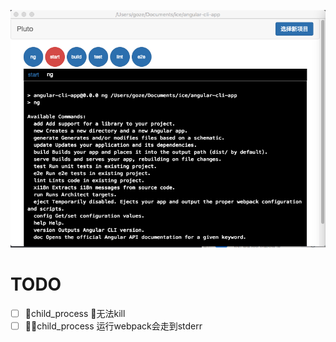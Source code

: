 ![effect](effect.png)

# TODO

- [  ] child_process 无法kill
- [  ] child_process 运行webpack会走到stderr

